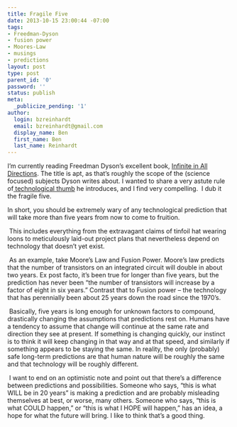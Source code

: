 ```yaml
---
title: Fragile Five
date: 2013-10-15 23:00:44 -07:00
tags:
- Freedman-Dyson
- fusion power
- Moores-Law
- musings
- predictions
layout: post
type: post
parent_id: '0'
password: ''
status: publish
meta:
  _publicize_pending: '1'
author:
  login: bzreinhardt
  email: bzreinhardt@gmail.com
  display_name: Ben
  first_name: Ben
  last_name: Reinhardt
---
```


<p>I’m currently reading Freedman Dyson’s excellent book, <a href="http://www.amazon.com/Infinite-All-Directions-Lectures-April--November/dp/0060728892/ref=sr_1_1?ie=UTF8&amp;qid=1381892163&amp;sr=8-1&amp;keywords=infinite+in+all+directions" target="_blank">Infinite in All Directions</a>. The title is apt, as that’s roughly the scope of the (science focused) subjects Dyson writes about. I wanted to share a very astute rule of<a href="http://thumbs.dreamstime.com/z/slim-robot-arm-thumb-up-6145001.jpg" target="_blank"> technological thumb</a> he introduces, and I find very compelling.  I dub it the fragile five.</p>
<p>In short, you should be extremely wary of any technological prediction that will take more than five years from now to come to fruition.</p>
<p> This includes everything from the extravagant claims of tinfoil hat wearing loons to meticulously laid-out project plans that nevertheless depend on technology that doesn’t yet exist.</p>
<p> As an example, take Moore’s Law and Fusion Power. Moore’s law predicts that the number of transistors on an integrated circuit will double in about two years. Ex post facto, it’s been true for longer than five years, but the prediction has never been “the number of transistors will increase by a factor of eight in six years.” Contrast that to Fusion power – the technology that has perennially been about 25 years down the road since the 1970’s.</p>
<p> Basically, five years is long enough for unknown factors to compound, drastically changing the assumptions that predictions rest on. Humans have a tendency to assume that change will continue at the same rate and direction they see at present. If something is changing quickly, our instinct is to think it will keep changing in that way and at that speed, and similarly if something appears to be staying the same. In reality, the only (probably) safe long-term predictions are that human nature will be roughly the same and that technology will be roughly different.</p>
<p> I want to end on an optimistic note and point out that there’s a difference between predictions and possibilities. Someone who says, “this is what WILL be in 20 years” is making a prediction and are probably misleading themselves at best, or worse, many others. Someone who says, “this is what COULD happen,” or “this is what I HOPE will happen,” has an idea, a hope for what the future will bring. I like to think that’s a good thing. </p>
